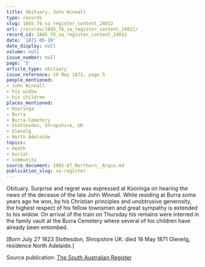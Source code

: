 ```yaml
---
title: Obituary. John Winnall
type: records
slug: 1845_76_sa_register_content_24012
url: /records/1845_76_sa_register_content_24012/
record_id: 1845_76_sa_register_content_24012
date: '1871-05-19'
date_display: null
volume: null
issue_number: null
page: '5'
article_type: obituary
issue_reference: 19 May 1871, page 5
people_mentioned:
- John Winnall
- his widow
- his children
places_mentioned:
- Kooringa
- Burra
- Burra Cemetery
- Stottesdon, Shropshire, UK
- Glenelg
- North Adelaide
topics:
- death
- burial
- community
source_document: 1985-87_Northern__Argus.md
publication_slug: sa-register
---
```


Obituary.  Surprise and regret was expressed at Kooringa on hearing the news of the decease of the late John Winnall.  While residing at Burra some years ago he won, by his Christian principles and unobtrusive generosity, the highest respect of his fellow townsmen and great sympathy is extended to his widow.  On arrival of the train on Thursday his remains were interred in the family vault at the Burra Cemetery where several of his children have already been entombed.

[Born July 27 1823 Stottesdon, Shropshire UK: died 16 May 1871 Glenelg, residence North Adelaide.]

Source publication: [The South Australian Register](/publications/sa-register/)

